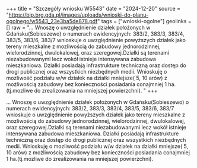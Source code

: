 +++
title = "Szczegóły wniosku W5543"
date = "2024-12-20"
source = "https://bip.brg.gda.pl/images/uploads/wnioski-do-planu-ogolnego/w5543_23e3ba5de878.pdf"
tags = ["wnioski-ogolne"]
geolinks = []
raw = "... Wnoszę o uwzględnienie działek położonych w Gdańsku(Sobieszewo) o numerach ewidencyjnych: 383/2, 383/3, 383/4, 383/5, 383/6, 383/7 wnioskuje o uwzględnienie powyższych działek jako tereny mieszkalne z mozliwością do zabudowy jednorodzinnej, wielorodzinnej, dwulokalowej, oraz szeregowej.Działki są terenami niezabudowanymi lecz wokół istnieje intensywana zabudowa mieszkaniowa. Działki posiadają infrastrukture techniczną oraz dostęp do drogi publicznej oraz wszystkich niezbędnych medii. Wnioskuję o mozliwość podziału w/w działek na działki mniejsze( 5, 10 arów) z możliwością zabudowy bez konieczności posiadania conajmniej 1 ha.(tj.mozliwe do zrealizowania na mniejszej powierzchni). "
+++

...
Wnoszę o uwzględnienie działek położonych w Gdańsku(Sobieszewo) o numerach ewidencyjnych: 383/2,
383/3, 383/4, 383/5, 383/6, 383/7 wnioskuje o uwzględnienie powyższych działek jako tereny mieszkalne z
mozliwością do zabudowy jednorodzinnej, wielorodzinnej, dwulokalowej, oraz szeregowej.Działki są terenami
niezabudowanymi lecz wokół istnieje intensywana zabudowa mieszkaniowa. Działki posiadają infrastrukture
techniczną oraz dostęp do drogi publicznej oraz wszystkich niezbędnych medii. Wnioskuję o mozliwość
podziału w/w działek na działki mniejsze( 5, 10 arów) z możliwością zabudowy bez konieczności posiadania
conajmniej 1 ha.(tj.mozliwe do zrealizowania na mniejszej powierzchni).




